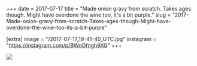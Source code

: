 +++
date = 2017-07-17
title = "Made onion gravy from scratch. Takes ages though. Might have overdone the wine too, it's a bit purple."
slug = "2017-Made-onion-gravy-from-scratch-Takes-ages-though-Might-have-overdone-the-wine-too-its-a-bit-purple"

[extra]
image = "/2017-07-17_19-41-40_UTC.jpg"
instagram = "https://instagram.com/p/BWqOfngh9XG"
+++

<img src="/2017-07-17_19-41-40_UTC.jpg" />
